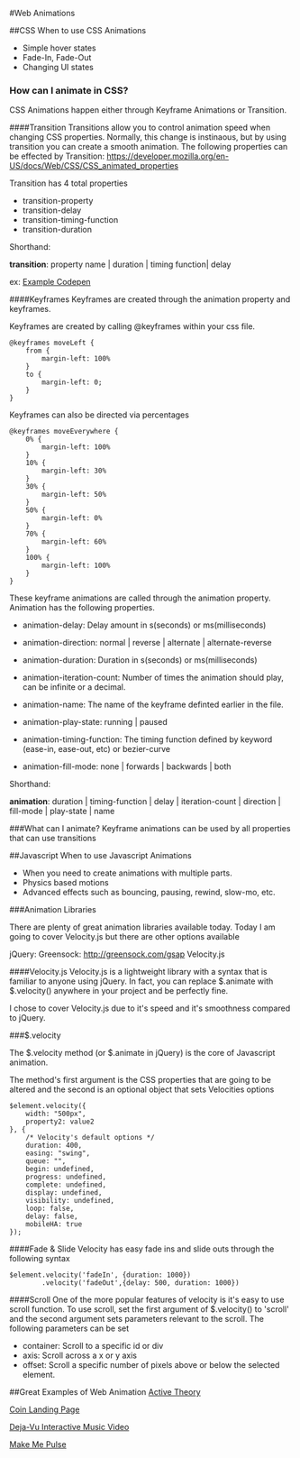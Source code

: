 #Web Animations

##CSS
When to use CSS Animations

 + Simple hover states
 + Fade-In, Fade-Out
 + Changing UI states


### How can I animate in CSS?
CSS Animations happen either through Keyframe Animations or Transition.

####Transition
Transitions allow you to control animation speed when changing CSS properties.  Normally, this change is instinaous, but by using transition you can create a smooth animation.
The following properties can be effected by Transition: https://developer.mozilla.org/en-US/docs/Web/CSS/CSS_animated_properties

Transition has 4 total properties 

+ transition-property
+ transition-delay
+ transition-timing-function
+ transition-duration

Shorthand:

**transition**: property name | duration | timing function| delay

ex: [Example Codepen](http://codepen.io/king0120/pen/qbvPOE)


####Keyframes
Keyframes are created through the animation property and keyframes. 

Keyframes are created by calling @keyframes within your css file.

```
@keyframes moveLeft {
	from {
		margin-left: 100%
	}
	to {
		margin-left: 0;
	}
}
```

Keyframes can also be directed via percentages

```
@keyframes moveEverywhere {
	0% {
		margin-left: 100%
	}
	10% {
		margin-left: 30%
	}
	30% {
		margin-left: 50%
	}
	50% {
		margin-left: 0%
	}
	70% {
		margin-left: 60%
	}
	100% {
		margin-left: 100%
	}
}
```

These keyframe animations are called through the animation property.  Animation has the following properties.

 + animation-delay: Delay amount in s(seconds) or  ms(milliseconds)

 + animation-direction: normal | reverse | alternate | alternate-reverse

 + animation-duration: Duration in s(seconds) or  ms(milliseconds)

 + animation-iteration-count: Number of times the animation should play, can be infinite or a decimal.

 + animation-name: The name of the keyframe definted earlier in the file.

 + animation-play-state: running | paused

 + animation-timing-function: The timing function defined by keyword (ease-in, ease-out, etc) or bezier-curve

 + animation-fill-mode: none | forwards | backwards | both

Shorthand:

**animation**: duration | timing-function | delay | 
   iteration-count | direction | fill-mode | play-state | name

###What can I animate?
 Keyframe animations can be used by all properties that can use transitions
 
##Javascript
When to use Javascript Animations

+ When you need to create animations with multiple parts.  
+ Physics based motions
+ Advanced effects such as bouncing, pausing, rewind, slow-mo, etc.

###Animation Libraries

There are plenty of great animation libraries available today.  Today I am going to cover Velocity.js but there are other options available

jQuery:
Greensock: http://greensock.com/gsap
Velocity.js

####Velocity.js
Velocity.js is a lightweight library with a syntax that is familiar to anyone using jQuery.  In fact, you can replace $.animate with $.velocity() anywhere in your project and be perfectly fine.  

I chose to cover Velocity.js due to it's speed and it's smoothness compared to jQuery.

###$.velocity

The $.velocity method (or $.animate in jQuery) is the core of Javascript animation.

The method's first argument is the CSS properties that are going to be altered and the second is an optional object that sets Velocities options

```
$element.velocity({
    width: "500px",
    property2: value2
}, {
    /* Velocity's default options */
    duration: 400,
    easing: "swing",
    queue: "",
    begin: undefined,
    progress: undefined,
    complete: undefined,
    display: undefined,
    visibility: undefined,
    loop: false,
    delay: false,
    mobileHA: true
});
```

####Fade & Slide
Velocity has easy fade ins and slide outs through the following syntax

```
$element.velocity('fadeIn', {duration: 1000})
		.velocity('fadeOut',{delay: 500, duration: 1000})
```

####Scroll
One of the more popular features of velocity is it's easy to use scroll function.  To use scroll, set the first argument of $.velocity() to 'scroll' and the second argument sets parameters relevant to the scroll.  The following parameters can be set 

- container: Scroll to a specific id or div
- axis: Scroll across a x or y axis
- offset: Scroll a specific number of pixels above or below the selected element.

##Great Examples of Web Animation
[Active Theory](http://activetheory.net)

[Coin Landing Page](https://onlycoin.com/)

[Deja-Vu Interactive Music Video](https://kamra.invisi-dir.com/)

[Make Me Pulse](http://2016.makemepulse.com/)